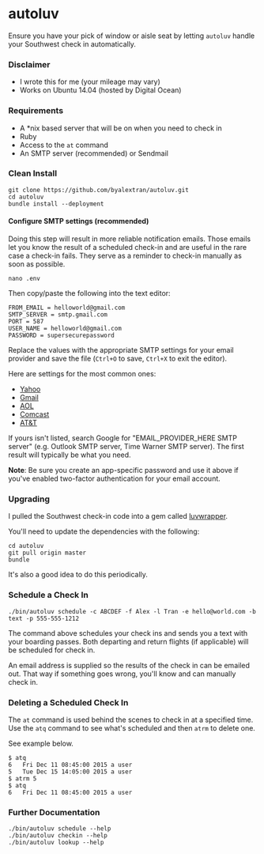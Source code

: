 # autoluv

Ensure you have your pick of window or aisle seat by letting `autoluv` handle your Southwest check in automatically.

### Disclaimer

* I wrote this for me (your mileage may vary)
* Works on Ubuntu 14.04 (hosted by Digital Ocean)

### Requirements

* A *nix based server that will be on when you need to check in
* Ruby
* Access to the `at` command
* An SMTP server (recommended) or Sendmail

### Clean Install

```
git clone https://github.com/byalextran/autoluv.git
cd autoluv
bundle install --deployment
```

#### Configure SMTP settings (recommended)

Doing this step will result in more reliable notification emails. Those emails let you know the result of a scheduled check-in and are useful in the rare case a check-in fails. They serve as a reminder to check-in manually as soon as possible.

```
nano .env
```

Then copy/paste the following into the text editor:

```
FROM_EMAIL = helloworld@gmail.com
SMTP_SERVER = smtp.gmail.com
PORT = 587
USER_NAME = helloworld@gmail.com
PASSWORD = supersecurepassword
```

Replace the values with the appropriate SMTP settings for your email provider and save the file (`Ctrl+O` to save, `Ctrl+X` to exit the editor).

Here are settings for the most common ones:

* [Yahoo](https://www.lifewire.com/what-are-yahoo-smtp-settings-for-email-1170875)
* [Gmail](https://www.lifewire.com/what-are-the-gmail-smtp-settings-1170854)
* [AOL](https://www.lifewire.com/what-are-aol-mail-smtp-settings-1170849)
* [Comcast](https://customer.xfinity.com/help-and-support/internet/email-client-programs-with-xfinity-email/)
* [AT&T](https://www.att.com/esupport/article.html#!/dsl-high-speed/KM1010523)

If yours isn't listed, search Google for "EMAIL_PROVIDER_HERE SMTP server" (e.g. Outlook SMTP server, Time Warner SMTP server). The first result will typically be what you need.

**Note**: Be sure you create an app-specific password and use it above if you've enabled two-factor authentication for your email account.

### Upgrading

I pulled the Southwest check-in code into a gem called [luvwrapper](https://github.com/byalextran/luvwrapper).

You'll need to update the dependencies with the following:

```
cd autoluv
git pull origin master
bundle
```

It's also a good idea to do this periodically.

### Schedule a Check In

```
./bin/autoluv schedule -c ABCDEF -f Alex -l Tran -e hello@world.com -b text -p 555-555-1212
````

The command above schedules your check ins and sends you a text with your boarding passes. Both departing and return flights (if applicable) will be scheduled for check in.

An email address is supplied so the results of the check in can be emailed out. That way if something goes wrong, you'll know and can manually check in.

### Deleting a Scheduled Check In

The `at` command is used behind the scenes to check in at a specified time. Use the `atq` command to see what's scheduled and then `atrm` to delete one.

See example below.

```
$ atq
6	Fri Dec 11 08:45:00 2015 a user
5	Tue Dec 15 14:05:00 2015 a user
$ atrm 5
$ atq
6	Fri Dec 11 08:45:00 2015 a user
```

### Further Documentation

```
./bin/autoluv schedule --help
./bin/autoluv checkin --help
./bin/autoluv lookup --help
```

